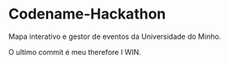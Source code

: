 # Codename-Hackathon

Mapa interativo e gestor de eventos da Universidade do Minho.

O ultimo commit é meu therefore I WIN.
